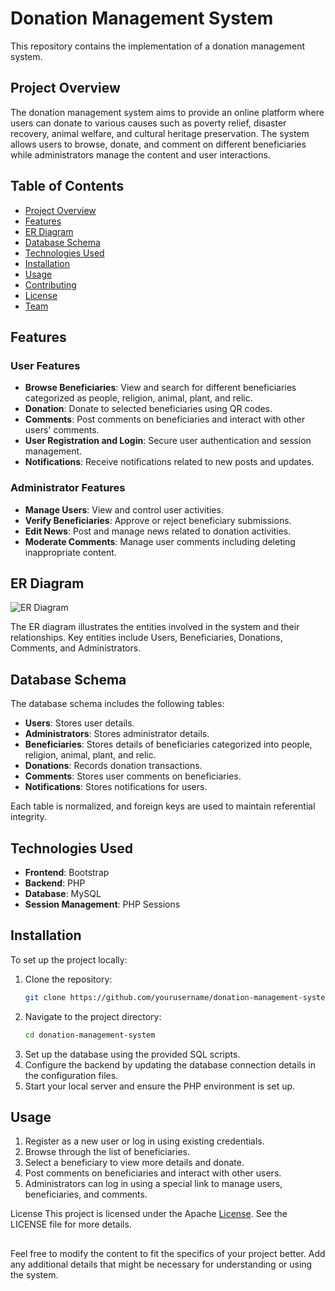 # Donation Management System

This repository contains the implementation of a donation management system.

## Project Overview

The donation management system aims to provide an online platform where users can donate to various causes such as poverty relief, disaster recovery, animal welfare, and cultural heritage preservation. The system allows users to browse, donate, and comment on different beneficiaries while administrators manage the content and user interactions.

## Table of Contents

- [Project Overview](#project-overview)
- [Features](#features)
- [ER Diagram](#er-diagram)
- [Database Schema](#database-schema)
- [Technologies Used](#technologies-used)
- [Installation](#installation)
- [Usage](#usage)
- [Contributing](#contributing)
- [License](#license)
- [Team](#team)

## Features

### User Features
- **Browse Beneficiaries**: View and search for different beneficiaries categorized as people, religion, animal, plant, and relic.
- **Donation**: Donate to selected beneficiaries using QR codes.
- **Comments**: Post comments on beneficiaries and interact with other users' comments.
- **User Registration and Login**: Secure user authentication and session management.
- **Notifications**: Receive notifications related to new posts and updates.

### Administrator Features
- **Manage Users**: View and control user activities.
- **Verify Beneficiaries**: Approve or reject beneficiary submissions.
- **Edit News**: Post and manage news related to donation activities.
- **Moderate Comments**: Manage user comments including deleting inappropriate content.

## ER Diagram

![ER Diagram](![image](https://github.com/ffftuanxxx/Donation-Management-System/assets/107744308/ba3f233d-0365-49a3-8c6b-4ae0a252b914))

The ER diagram illustrates the entities involved in the system and their relationships. Key entities include Users, Beneficiaries, Donations, Comments, and Administrators.

## Database Schema

The database schema includes the following tables:
- **Users**: Stores user details.
- **Administrators**: Stores administrator details.
- **Beneficiaries**: Stores details of beneficiaries categorized into people, religion, animal, plant, and relic.
- **Donations**: Records donation transactions.
- **Comments**: Stores user comments on beneficiaries.
- **Notifications**: Stores notifications for users.

Each table is normalized, and foreign keys are used to maintain referential integrity.

## Technologies Used

- **Frontend**: Bootstrap
- **Backend**: PHP
- **Database**: MySQL
- **Session Management**: PHP Sessions

## Installation

To set up the project locally:

1. Clone the repository:
   ```bash
   git clone https://github.com/yourusername/donation-management-system.git
2. Navigate to the project directory:
   ```bash
   cd donation-management-system
3. Set up the database using the provided SQL scripts.
4. Configure the backend by updating the database connection details in the configuration files.
5. Start your local server and ensure the PHP environment is set up.

## Usage

1. Register as a new user or log in using existing credentials.
2. Browse through the list of beneficiaries.
3. Select a beneficiary to view more details and donate.
4. Post comments on beneficiaries and interact with other users.
5. Administrators can log in using a special link to manage users, beneficiaries, and comments.

License
This project is licensed under the Apache [License](https://github.com/ffftuanxxx/Donation-Management-System/blob/main/LICENSE). See the LICENSE file for more details.

## 
Feel free to modify the content to fit the specifics of your project better. Add any additional details that might be necessary for understanding or using the system.

